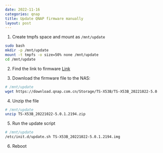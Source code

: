 ```yaml
---
date: 2022-11-16
categories: qnap
title: Update QNAP firmware manually
layout: post
---
```


1. Create tmpfs space and mount as `/mnt/update`

```bash
sudo bash
mkdir -p /mnt/update 
mount -t tmpfs -o size=50% none /mnt/update
cd /mnt/update
```

2. Find the link to firmware [Link](https://www.qnap.com.cn/zh-cn/download?model=ts-453bmini&category=firmware)


3. Download the firmware file to the NAS:
```bash
# /mnt/update
wget https://download.qnap.com.cn/Storage/TS-X53B/TS-X53B_20221022-5.0.1.2194.zip
```

4. Unzip the file
```bash
# /mnt/update
unzip TS-X53B_20221022-5.0.1.2194.zip
```

5. Run the update script
```bash
# /mnt/update
/etc/init.d/update.sh TS-X53B_20221022-5.0.1.2194.img
```

6. Reboot